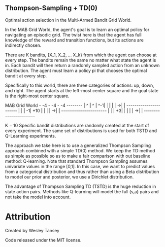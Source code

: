 Thompson-Sampling + TD(0)
-------------------------

Optimal action selection in the Multi-Armed Bandit Grid World.

In the MAB Grid World, the agent's goal is to learn an optimal policy for
navigating an episodic grid. The twist here is that the agent has full
knowledge of the reward and transition functions, but its actions are 
indirectly chosen.

There are K bandits, {X_1, X_2, ... X_k} from which the agent can choose at
every step. The bandits remain the same no matter what state the agent is in.
Each bandit will then return a randomly sampled action from an unknown
distribution. The agent must learn a policy pi that chooses the optimal bandit
at every step.

Specifically to this world, there are three categories of actions: up,
down, and right. The agent starts at the left-most center square and the
goal state is the right-most center square.

MAB Grid World
\- -4 - -4 - -4 --------
|  ^ |  ^ |  ^-1|     |
|    |    |   ->|     |
\-----------------------
|    |    |   -1| +10 |
|    |    |   ->|     |
\-----------------------
|    |    |   +3|     |
|    |    |   ->|     |
\-----------------------

K = 10
Specific bandit distributions are randomly created at the start of every
experiment. The same set of distributions is used for both TSTD and Q-Learning
experiments.

The approach we take here is to use a generalized Thompson Sampling approach
combined with a simple TD(0) method. We keep the TD method as simple as
possible so as to make a fair comparison with out baseline method: Q-learning.
Note that standard Thompson Sampling assumes univariate values in the range
[0,1]. In this case, we want to predict values from a categorical distribution
and thus rather than using a Beta distribution to model our prior and posterior,
we use a Dirichlet distribution.

The advantage of Thompson Sampling TD (TSTD) is the huge reduction in state
action pairs. Methods like Q-learning will model the full (s,a) pairs and
not take the model into account.

Attribution
===========

Created by Wesley Tansey

Code released under the MIT license.